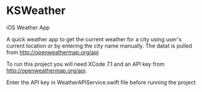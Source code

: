 # KSWeather
iOS Weather App

A quick weather app to get the current weather for a city using user's current location or by entering the city name manually.  The datat is pulled from http://openweathermap.org/api

To run this project you will need XCode 7.1 and an API key from http://openweathermap.org/api.

Enter the API key in WeatherAPIService.swift file before running the project
